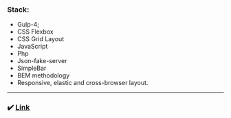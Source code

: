 ### Stack:
* Gulp-4;
* CSS Flexbox
* CSS Grid Layout
* JavaScript
* Php
* Json-fake-server
* SimpleBar
* BEM methodology
* Responsive, elastic and cross-browser layout.

---

### :heavy_check_mark: [Link](https://androfficial.github.io/mini-market)
